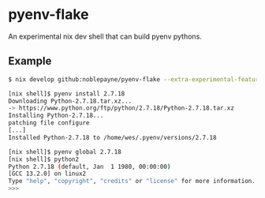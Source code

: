 # pyenv-flake
An experimental nix dev shell that can build pyenv pythons.

## Example
```bash
$ nix develop github:noblepayne/pyenv-flake --extra-experimental-features 'nix-command flakes'

[nix shell]$ pyenv install 2.7.18
Downloading Python-2.7.18.tar.xz...
-> https://www.python.org/ftp/python/2.7.18/Python-2.7.18.tar.xz
Installing Python-2.7.18...
patching file configure
[...]
Installed Python-2.7.18 to /home/wes/.pyenv/versions/2.7.18

[nix shell]$ pyenv global 2.7.18
[nix shell]$ python2
Python 2.7.18 (default, Jan  1 1980, 00:00:00) 
[GCC 13.2.0] on linux2
Type "help", "copyright", "credits" or "license" for more information.
>>> 
```

